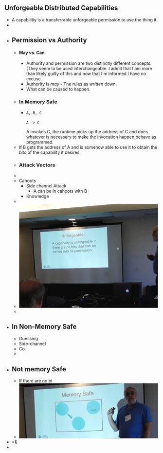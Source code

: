 ## Unforgeable Distributed Capabilities
- A capabilitiy is a transferrable unforgeable permission to use the thing it
-
- ## Permission vs Authority
	- #### May vs. Can
		- Authority and permission are two distinctly different concepts. (They seem to be used interchangeable. I admit that I am more than likely guilty of this and now that I'm informed I have no excuse.
		- Authority is *may* - The rules as *written* down.
		- What can be caused to happen.
	- ### In Memory Safe
		- ```
		  A, B, C
		  
		  A -> C
		  
		  ```
		  A invokes C, the runtime picks up the address of C and does whatever is necessary to make the invocation happen behave as programmed.
	- If B gets the address of A and is somehow able to use it to obtain the bits of the capability it desires.
	- ### Attack Vectors
	-
	- Cahoots
		- Side channel Attack
			- A can be in cahoots with B
		- Knowledge
	-
	- ![🖼 unforgeable-definition.png](../assets/unforgeable-definition.png)
	-
- ## In Non-Memory Safe
	- Guessing
	- Side-channel
	- Co
	-
- ## Not memory Safe
	- If there are no bi
	- ![image.png](../assets/image_1699861401958_0.png)
- =§
-